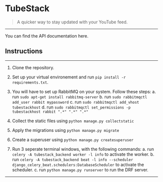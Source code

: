 # TubeStack

> A quicker way to stay updated with your YouTube feed.
---
You can find the API documentation here.

## Instructions

---

1. Clone the repository.
2. Set up your virtual environement and run `pip install -r requirements.txt`.
3. You will have to set up RabbitMQ on your system. Follow these steps:
   a. run `sudo apt-get install rabbitmq-server`
   b. run `sudo rabbitmqctl add_user rabbit mypassword`
   c. run `sudo rabbitmqctl add_vhost tubestackhost`
   d. run `sudo rabbitmqctl set_permissions -p tubestackhost rabbit ".*" ".*" ".*"`

4. Collect the static files using `python manage.py collectstatic`
5. Apply the migrations using `python manage.py migrate`
6. Create a superuser using `python manage.py createsuperuser`
7. Run 3 seperate terminal windows, with the following commands:
   a. run `celery -A tubestack_backend worker -l info` to activate the worker.
   b. run `celery -A tubestack_backend beat -l info --scheduler django_celery_beat.schedulers:DatabaseScheduler` to activate the scheduler.
   c. run `python manage.py runserver` to run the DRF server.

---
